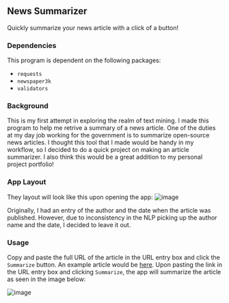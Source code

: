 ## News Summarizer
Quickly summarize your news article with a click of a button!

### Dependencies
This program is dependent on the following packages:  
- `requests`  
- `newspaper3k`  
- `validators`

### Background  
This is my first attempt in exploring the realm of text mining. I made this program to help me retrive a summary of a news article. One of the duties at my day job working for the government is to summarize open-source news articles. I thought this tool that I made would be handy in my workflow, so I decided to do a quick project on making an article summarizer. I also think this would be a great addition to my personal project portfolio!

### App Layout  
They layout will look like this upon opening the app:
![image](https://user-images.githubusercontent.com/72810148/177448741-5897b1ad-53fc-48b1-a445-88499bb9ede7.png)

Originally, I had an entry of the author and the date when the article was published. However, due to inconsistency in the NLP picking up the author name and the date, I decided to leave it out.

### Usage

Copy and paste the full URL of the article in the URL entry box and click the `Summarize` button. An example article would be [here](https://www.nature.com/articles/d41586-022-01730-y). Upon pasting the link in the URL entry box and clicking `Summarize`, the app will summarize the article as seen in the image below:

![image](https://user-images.githubusercontent.com/72810148/177449323-bd0a038d-4b02-4c0d-a311-bf16db1337fd.png)
